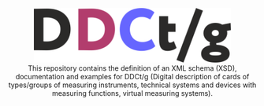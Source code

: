 <div align="center">
<a href="https://.." traget="_blank"><img src="logo.png" alt="DDCt/g logo" width="400"/></a>
  <br />
This repository contains the definition of an XML schema (XSD), documentation and examples for DDCt/g (Digital description of cards of types/groups of measuring instruments, technical systems and devices with measuring functions, virtual measuring systems).
